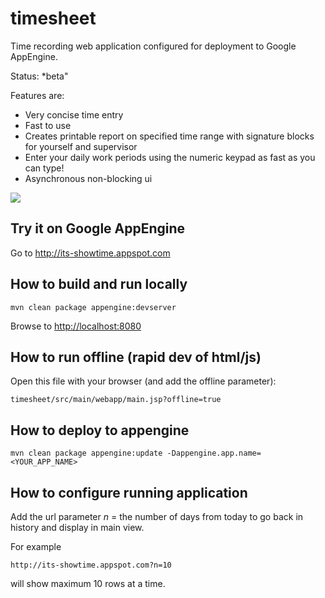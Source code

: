 timesheet
=========

Time recording web application configured for deployment to Google AppEngine. 

Status: *beta"

Features are:

* Very concise time entry
* Fast to use
* Creates printable report on specified time range with signature blocks for yourself and supervisor
* Enter your daily work periods using the numeric keypad as fast as you can type!
* Asynchronous non-blocking ui

<img src="https://raw.github.com/davidmoten/timesheet/master/src/docs/screen.png"/>

Try it on Google AppEngine
----------------------------------
Go to http://its-showtime.appspot.com

How to build and run locally
-----------------------------
    mvn clean package appengine:devserver

Browse to [http://localhost:8080](http://localhost:8080)

How to run offline (rapid dev of html/js)
------------------------------------------

Open this file with your browser (and add the offline parameter):

    timesheet/src/main/webapp/main.jsp?offline=true

How to deploy to appengine
----------------------------
    mvn clean package appengine:update -Dappengine.app.name=<YOUR_APP_NAME>

How to configure running application
--------------------------------------
Add the url parameter *n* = the number of days from today to go back in history and display in main view.

For example

    http://its-showtime.appspot.com?n=10

will show maximum 10 rows at a time.


